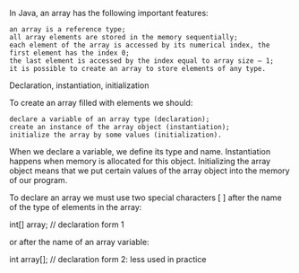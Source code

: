 In Java, an array has the following important features:

    an array is a reference type;
    all array elements are stored in the memory sequentially;
    each element of the array is accessed by its numerical index, the first element has the index 0;
    the last element is accessed by the index equal to array size – 1;
    it is possible to create an array to store elements of any type.

Declaration, instantiation, initialization

To create an array filled with elements we should:

    declare a variable of an array type (declaration);
    create an instance of the array object (instantiation);
    initialize the array by some values (initialization).

When we declare a variable, we define its type and name. Instantiation happens when memory is allocated for this object. Initializing the array object means that we put certain values of the array object into the memory of our program.

To declare an array we must use two special characters [ ] after the name of the type of elements in the array:

int[] array; // declaration form 1

or after the name of an array variable:

int array[]; // declaration form 2: less used in practice
